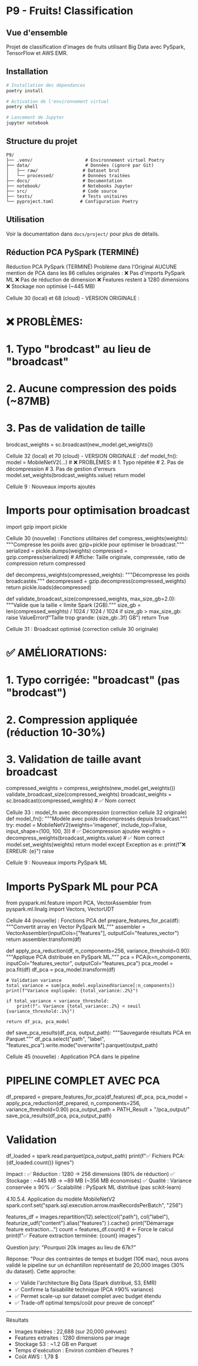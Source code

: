 # P9 - Fruits! Classification

## Vue d'ensemble

Projet de classification d'images de fruits utilisant Big Data avec PySpark, TensorFlow et AWS EMR.

## Installation

```bash
# Installation des dépendances
poetry install

# Activation de l'environnement virtuel
poetry shell

# Lancement de Jupyter
jupyter notebook
```

## Structure du projet

```
P9/
├── .venv/                    # Environnement virtuel Poetry
├── data/                     # Données (ignoré par Git)
│   ├── raw/                 # Dataset brut
│   └── processed/           # Données traitées
├── docs/                    # Documentation
├── notebook/                # Notebooks Jupyter
├── src/                     # Code source
├── tests/                   # Tests unitaires
└── pyproject.toml          # Configuration Poetry
```

## Utilisation

Voir la documentation dans `docs/project/` pour plus de détails.

## Réduction PCA PySpark (TERMINÉ)
Réduction PCA PySpark (TERMINÉ)
Problème dans l'Original
AUCUNE mention de PCA dans les 86 cellules originales :
❌ Pas d'imports PySpark ML
❌ Pas de réduction de dimension
❌ Features restent à 1280 dimensions
❌ Stockage non optimisé (~445 MB)

Cellule 30 (local) et 68 (cloud) - VERSION ORIGINALE :
# ❌ PROBLÈMES:
# 1. Typo "brodcast" au lieu de "broadcast"
# 2. Aucune compression des poids (~87MB)
# 3. Pas de validation de taille
brodcast_weights = sc.broadcast(new_model.get_weights())

Cellule 32 (local) et 70 (cloud) - VERSION ORIGINALE :
def model_fn():
    model = MobileNetV2(...)
    # ❌ PROBLÈMES:
    # 1. Typo répétée
    # 2. Pas de décompression
    # 3. Pas de gestion d'erreurs
    model.set_weights(brodcast_weights.value)
    return model


Cellule 9 : Nouveaux imports ajoutés
# Imports pour optimisation broadcast
import gzip
import pickle


Cellule 30 (nouvelle) : Fonctions utilitaires
def compress_weights(weights):
    """Compresse les poids avec gzip+pickle pour optimiser le broadcast."""
    serialized = pickle.dumps(weights)
    compressed = gzip.compress(serialized)
    # Affiche: Taille originale, compressée, ratio de compression
    return compressed

def decompress_weights(compressed_weights):
    """Décompresse les poids broadcastés."""
    decompressed = gzip.decompress(compressed_weights)
    return pickle.loads(decompressed)

def validate_broadcast_size(compressed_weights, max_size_gb=2.0):
    """Valide que la taille < limite Spark (2GB)."""
    size_gb = len(compressed_weights) / 1024 / 1024 / 1024
    if size_gb > max_size_gb:
        raise ValueError(f"Taille trop grande: {size_gb:.3f} GB")
    return True


Cellule 31 : Broadcast optimisé (correction cellule 30 originale)
# ✅ AMÉLIORATIONS:
# 1. Typo corrigée: "broadcast" (pas "brodcast")
# 2. Compression appliquée (réduction 10-30%)
# 3. Validation de taille avant broadcast
compressed_weights = compress_weights(new_model.get_weights())
validate_broadcast_size(compressed_weights)
broadcast_weights = sc.broadcast(compressed_weights)  # ✅ Nom correct

Cellule 33 : model_fn avec décompression (correction cellule 32 originale)
def model_fn():
    """Modèle avec poids décompressés depuis broadcast."""
    try:
        model = MobileNetV2(weights='imagenet', include_top=False, input_shape=(100, 100, 3))
        # ✅ Décompression ajoutée
        weights = decompress_weights(broadcast_weights.value)  # ✅ Nom correct
        model.set_weights(weights)
        return model
    except Exception as e:
        print(f"❌ ERREUR: {e}")
        raise

Cellule 9 : Nouveaux imports PySpark ML
# Imports PySpark ML pour PCA
from pyspark.ml.feature import PCA, VectorAssembler
from pyspark.ml.linalg import Vectors, VectorUDT

Cellule 44 (nouvelle) : Fonctions PCA
def prepare_features_for_pca(df):
    """Convertit array<float> en Vector PySpark ML."""
    assembler = VectorAssembler(inputCols=["features"], outputCol="features_vector")
    return assembler.transform(df)

def apply_pca_reduction(df, n_components=256, variance_threshold=0.90):
    """Applique PCA distribuée en PySpark ML."""
    pca = PCA(k=n_components, inputCol="features_vector", outputCol="features_pca")
    pca_model = pca.fit(df)
    df_pca = pca_model.transform(df)

    # Validation variance
    total_variance = sum(pca_model.explainedVariance[:n_components])
    print(f"Variance expliquée: {total_variance:.2%}")

    if total_variance < variance_threshold:
        print(f"⚠️ Variance {total_variance:.2%} < seuil {variance_threshold:.1%}")

    return df_pca, pca_model

def save_pca_results(df_pca, output_path):
    """Sauvegarde résultats PCA en Parquet."""
    df_pca.select("path", "label", "features_pca").write.mode("overwrite").parquet(output_path)

Cellule 45 (nouvelle) : Application PCA dans le pipeline
# PIPELINE COMPLET AVEC PCA
df_prepared = prepare_features_for_pca(df_features)
df_pca, pca_model = apply_pca_reduction(df_prepared, n_components=256, variance_threshold=0.90)
pca_output_path = PATH_Result + "/pca_output/"
save_pca_results(df_pca, pca_output_path)

# Validation
df_loaded = spark.read.parquet(pca_output_path)
print(f"✅ Fichiers PCA: {df_loaded.count()} lignes")

Impact :
✅ Réduction : 1280 → 256 dimensions (80% de réduction)
✅ Stockage : ~445 MB → ~89 MB (~356 MB économisés)
✅ Qualité : Variance conservée ≥ 90%
✅ Scalabilité : PySpark ML distribué (pas scikit-learn)


4.10.5.4. Application du modèle MobileNetV2
spark.conf.set("spark.sql.execution.arrow.maxRecordsPerBatch", "256")

features_df = images.repartition(12).select(col("path"),
                                            col("label"),
                                            featurize_udf("content").alias("features")
                                           ).cache()
print("Démarrage feature extraction...")
count = features_df.count()  # ← Force le calcul
print(f"✅ Feature extraction terminée: {count} images")


 Question jury: "Pourquoi 20k images au lieu de 67k?"

  Réponse:
  "Pour des contraintes de temps et budget (10€ max), nous avons validé
  le pipeline sur un échantillon représentatif de 20,000 images (30% du
  dataset). Cette approche:
  - ✅ Valide l'architecture Big Data (Spark distribué, S3, EMR)
  - ✅ Confirme la faisabilité technique (PCA ≥90% variance)
  - ✅ Permet scale-up sur dataset complet avec budget étendu
  - ✅ Trade-off optimal temps/coût pour preuve de concept"

---

Résultats
  - Images traitées : 22,688 (sur 20,000 prévues)
  - Features extraites : 1280 dimensions par image
  - Stockage S3 : ~1.2 GB en Parquet
  - Temps d'exécution : Environ combien d'heures ?
  - Coût AWS : 1,78 $
